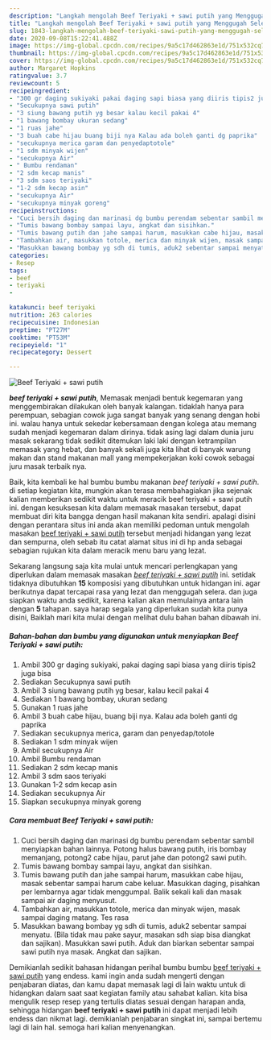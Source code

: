 ```yaml
---
description: "Langkah mengolah Beef Teriyaki + sawi putih yang Menggugah Selera"
title: "Langkah mengolah Beef Teriyaki + sawi putih yang Menggugah Selera"
slug: 1843-langkah-mengolah-beef-teriyaki-sawi-putih-yang-menggugah-selera
date: 2020-09-08T15:22:41.488Z
image: https://img-global.cpcdn.com/recipes/9a5c17d462863e1d/751x532cq70/beef-teriyaki-sawi-putih-foto-resep-utama.jpg
thumbnail: https://img-global.cpcdn.com/recipes/9a5c17d462863e1d/751x532cq70/beef-teriyaki-sawi-putih-foto-resep-utama.jpg
cover: https://img-global.cpcdn.com/recipes/9a5c17d462863e1d/751x532cq70/beef-teriyaki-sawi-putih-foto-resep-utama.jpg
author: Margaret Hopkins
ratingvalue: 3.7
reviewcount: 5
recipeingredient:
- "300 gr daging sukiyaki pakai daging sapi biasa yang diiris tipis2 juga bisa"
- "Secukupnya sawi putih"
- "3 siung bawang putih yg besar kalau kecil pakai 4"
- "1 bawang bombay ukuran sedang"
- "1 ruas jahe"
- "3 buah cabe hijau buang biji nya Kalau ada boleh ganti dg paprika"
- "secukupnya merica garam dan penyedaptotole"
- "1 sdm minyak wijen"
- "secukupnya Air"
- " Bumbu rendaman"
- "2 sdm kecap manis"
- "3 sdm saos teriyaki"
- "1-2 sdm kecap asin"
- "secukupnya Air"
- "secukupnya minyak goreng"
recipeinstructions:
- "Cuci bersih daging dan marinasi dg bumbu perendam sebentar sambil menyiapkan bahan lainnya. Potong halus bawang putih, iris bombay memanjang, potong2 cabe hijau, parut jahe dan potong2 sawi putih."
- "Tumis bawang bombay sampai layu, angkat dan sisihkan."
- "Tumis bawang putih dan jahe sampai harum, masukkan cabe hijau, masak sebentar sampai harum cabe keluar. Masukkan daging, pisahkan per lembarnya agar tidak menggumpal. Balik sekali kali dan masak sampai air daging menyusut."
- "Tambahkan air, masukkan totole, merica dan minyak wijen, masak sampai daging matang. Tes rasa"
- "Masukkan bawang bombay yg sdh di tumis, aduk2 sebentar sampai menyatu. (Bila tidak mau pake sayur, masakan sdh siap bisa diangkat dan sajikan). Masukkan sawi putih. Aduk dan biarkan sebentar sampai sawi putih nya masak. Angkat dan sajikan."
categories:
- Resep
tags:
- beef
- teriyaki
- 

katakunci: beef teriyaki  
nutrition: 263 calories
recipecuisine: Indonesian
preptime: "PT27M"
cooktime: "PT53M"
recipeyield: "1"
recipecategory: Dessert

---
```



![Beef Teriyaki + sawi putih](https://img-global.cpcdn.com/recipes/9a5c17d462863e1d/751x532cq70/beef-teriyaki-sawi-putih-foto-resep-utama.jpg)

<b><i>beef teriyaki + sawi putih</i></b>, Memasak menjadi bentuk kegemaran yang menggembirakan dilakukan oleh banyak kalangan. tidaklah hanya para perempuan, sebagian cowok juga sangat banyak yang senang dengan hobi ini. walau hanya untuk sekedar kebersamaan dengan kolega atau memang sudah menjadi kegemaran dalam dirinya. tidak asing lagi dalam dunia juru masak sekarang tidak sedikit ditemukan laki laki dengan ketrampilan memasak yang hebat, dan banyak sekali juga kita lihat di banyak warung makan dan stand makanan mall yang mempekerjakan koki cowok sebagai juru masak terbaik nya.

Baik, kita kembali ke hal bumbu bumbu makanan <i>beef teriyaki + sawi putih</i>. di setiap kegiatan kita, mungkin akan terasa membahagiakan jika sejenak kalian memberikan sedikit waktu untuk meracik beef teriyaki + sawi putih ini. dengan kesuksesan kita dalam memasak masakan tersebut, dapat membuat diri kita bangga dengan hasil makanan kita sendiri. apalagi disini dengan perantara situs ini anda akan memiliki pedoman untuk mengolah masakan <u>beef teriyaki + sawi putih</u> tersebut menjadi hidangan yang lezat dan sempurna, oleh sebab itu catat alamat situs ini di hp anda sebagai sebagian rujukan kita dalam meracik menu baru yang lezat.




Sekarang langsung saja kita mulai untuk mencari perlengkapan yang diperlukan dalam memasak masakan <u><i>beef teriyaki + sawi putih</i></u> ini. setidak tidaknya dibutuhkan <b>15</b> komposisi yang dibutuhkan untuk hidangan ini. agar berikutnya dapat tercapai rasa yang lezat dan menggugah selera. dan juga siapkan waktu anda sedikit, karena kalian akan memulainya antara lain dengan <b>5</b> tahapan. saya harap segala yang diperlukan sudah kita punya disini, Baiklah mari kita mulai dengan melihat dulu bahan bahan dibawah ini.

<!--inarticleads1-->

##### Bahan-bahan dan bumbu yang digunakan untuk menyiapkan Beef Teriyaki + sawi putih:

1. Ambil 300 gr daging sukiyaki, pakai daging sapi biasa yang diiris tipis2 juga bisa
1. Sediakan Secukupnya sawi putih
1. Ambil 3 siung bawang putih yg besar, kalau kecil pakai 4
1. Sediakan 1 bawang bombay, ukuran sedang
1. Gunakan 1 ruas jahe
1. Ambil 3 buah cabe hijau, buang biji nya. Kalau ada boleh ganti dg paprika
1. Sediakan secukupnya merica, garam dan penyedap/totole
1. Sediakan 1 sdm minyak wijen
1. Ambil secukupnya Air
1. Ambil  Bumbu rendaman
1. Sediakan 2 sdm kecap manis
1. Ambil 3 sdm saos teriyaki
1. Gunakan 1-2 sdm kecap asin
1. Sediakan secukupnya Air
1. Siapkan secukupnya minyak goreng




<!--inarticleads2-->

##### Cara membuat Beef Teriyaki + sawi putih:

1. Cuci bersih daging dan marinasi dg bumbu perendam sebentar sambil menyiapkan bahan lainnya. Potong halus bawang putih, iris bombay memanjang, potong2 cabe hijau, parut jahe dan potong2 sawi putih.
1. Tumis bawang bombay sampai layu, angkat dan sisihkan.
1. Tumis bawang putih dan jahe sampai harum, masukkan cabe hijau, masak sebentar sampai harum cabe keluar. Masukkan daging, pisahkan per lembarnya agar tidak menggumpal. Balik sekali kali dan masak sampai air daging menyusut.
1. Tambahkan air, masukkan totole, merica dan minyak wijen, masak sampai daging matang. Tes rasa
1. Masukkan bawang bombay yg sdh di tumis, aduk2 sebentar sampai menyatu. (Bila tidak mau pake sayur, masakan sdh siap bisa diangkat dan sajikan). Masukkan sawi putih. Aduk dan biarkan sebentar sampai sawi putih nya masak. Angkat dan sajikan.




Demikianlah sedikit bahasan hidangan perihal bumbu bumbu <u>beef teriyaki + sawi putih</u> yang endess. kami ingin anda sudah mengerti dengan penjabaran diatas, dan kamu dapat memasak lagi di lain waktu untuk di hidangkan dalam saat saat kegiatan family atau sahabat kalian. kita bisa mengulik resep resep yang tertulis diatas sesuai dengan harapan anda, sehingga hidangan <b>beef teriyaki + sawi putih</b> ini dapat menjadi lebih endess dan nikmat lagi. demikianlah penjabaran singkat ini, sampai bertemu lagi di lain hal. semoga hari kalian menyenangkan.
